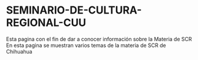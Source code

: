 # SEMINARIO-DE-CULTURA-REGIONAL-CUU
Esta pagina con el fin de dar a conocer información sobre la Materia de SCR
En esta pagina se muestran varios temas de la materia de SCR de Chihuahua
